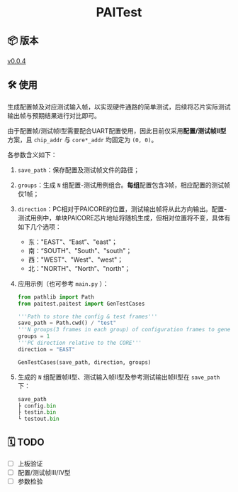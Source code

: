 <div align="center">

# PAITest

</div>

## 📦 版本

[v0.0.4](https://github.com/PAICookers/PAITest/releases/tag/v0.0.4)

## 🛠️ 使用

生成配置帧及对应测试输入帧，以实现硬件通路的简单测试，后续将芯片实际测试输出帧与预期结果进行对比即可。

由于配置帧/测试帧I型需要配合UART配置使用，因此目前仅采用**配置/测试帧II型**方案，且 `chip_addr` 与 `core*_addr` 均固定为 `(0, 0)`。

各参数含义如下：

1. `save_path`：保存配置及测试帧文件的路径；
2. `groups`：生成 `N` 组配置-测试用例组合。**每组**配置包含3帧，相应配置的测试帧仅1帧；
3. `direction`：PC相对于PAICORE的位置，测试输出帧将从此方向输出。配置-测试用例中，单块PAICORE芯片地址将随机生成，但相对位置将不变，具体有如下几个选项：

   - 东："EAST"、“East”、"east"；
   - 南：“SOUTH”、"South"、"south"；
   - 西："WEST"、"West"、"west"；
   - 北："NORTH"、“North”、"north"；
4. 应用示例（也可参考 `main.py` ）：

   ```python
   from pathlib import Path
   from paitest.paitest import GenTestCases

   '''Path to store the config & test frames'''
   save_path = Path.cwd() / "test"
   '''N groups(3 frames in each group) of configuration frames to generated'''
   groups = 1
   '''PC direction relative to the CORE'''
   direction = "EAST"

   GenTestCases(save_path, direction, groups)
   ```
5. 生成的 `N` 组配置帧II型、测试输入帧II型及参考测试输出帧II型在 `save_path` 下：

   ```python
   save_path
   ├ config.bin
   ├ testin.bin
   └ testout.bin
   ```

## 🗓️ TODO

- [ ] 上板验证
- [ ] 配置/测试帧III/IV型
- [ ] 参数检验
